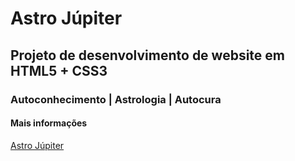 # Astro Júpiter
## Projeto de desenvolvimento de website em HTML5 + CSS3
### Autoconhecimento | Astrologia | Autocura

#### Mais informações
[Astro Júpiter](https://www.instagram.com/astro.jupter/)
